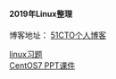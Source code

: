 #### 2019年Linux整理
博客地址： [51CTO个人博客](http://blog.51cto.com/aqiang)

[linux习题](https://github.com/Ivan-yyq/2019linux/blob/master/codes/1.txt)
</br>
[CentOS7 PPT课件](https://git.coding.net/aminglinux/yuanke_centos7.git)
</br>